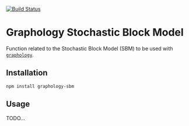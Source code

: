 [![Build Status](https://travis-ci.org/graphology/graphology-sbm.svg)](https://travis-ci.org/graphology/graphology-sbm)

# Graphology Stochastic Block Model

Function related to the Stochastic Block Model (SBM) to be used with [`graphology`](https://graphology.github.io).

## Installation

```
npm install graphology-sbm
```

## Usage

TODO...
